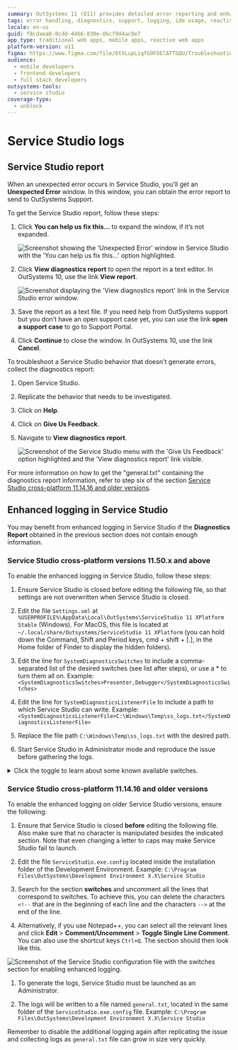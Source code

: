 ```yaml
---
summary: OutSystems 11 (O11) provides detailed error reporting and enhanced logging capabilities in Service Studio to assist in troubleshooting and support.
tags: error handling, diagnostics, support, logging, ide usage, reactive web apps
locale: en-us
guid: f8cdaea8-0cdd-4466-830e-8bcf9d4ac8e7
app_type: traditional web apps, mobile apps, reactive web apps
platform-version: o11
figma: https://www.figma.com/file/6tXLupLiqfG9FOElATTGQU/Troubleshooting?node-id=3327:534
audience:
  - mobile developers
  - frontend developers
  - full stack developers
outsystems-tools:
  - service studio
coverage-type:
  - unblock
---
```


# Service Studio logs

## Service Studio report

When an unexpected error occurs in Service Studio, you'll get an **Unexpected Error** window. In this window, you can obtain the error report to send to OutSystems Support.

To get the Service Studio report, follow these steps:

1. Click **You can help us fix this…** to expand the window, if it’s not expanded.

     ![Screenshot showing the 'Unexpected Error' window in Service Studio with the 'You can help us fix this...' option highlighted.](images/get-logs-1.png "Expanding the Unexpected Error window in Service Studio")

1. Click **View diagnostics report** to open the report in a text editor. In OutSystems 10, use the link **View report**.

     ![Screenshot displaying the 'View diagnostics report' link in the Service Studio error window.](images/get-logs-2.png "Viewing the diagnostics report in Service Studio")

1. Save the report as a text file. If you need help from OutSystems support but you don’t have an open support case yet, you can use the link **open a support case** to go to Support Portal.

1. Click **Continue** to close the window. In OutSystems 10, use the link **Cancel**.

To troubleshoot a Service Studio behavior that doesn't generate errors, collect the diagnostics report:

1. Open Service Studio.
1. Replicate the behavior that needs to be investigated.
1. Click on **Help**.
1. Click on **Give Us Feedback**.
1. Navigate to **View diagnostics report**.

    ![Screenshot of the Service Studio menu with the 'Give Us Feedback' option highlighted and the 'View diagnostics report' link visible.](images/view-diagnostics-report.png "Navigating to Service Studio Diagnostics Report")

For more information on how to get the "general.txt" containing the diagnostics report information, refer to step six of the section [Service Studio cross-platform 11.14.16 and older versions](#service-studio-cross-platform-111416-and-older-versions).

## Enhanced logging in Service Studio

You may benefit from enhanced logging in Service Studio if the **Diagnostics Report** obtained in the previous section does not contain enough information.

### Service Studio cross-platform versions 11.50.x and above

To enable the enhanced logging in Service Studio, follow these steps:

1. Ensure Service Studio is closed before editing the following file, so that settings are not overwritten when Service Studio is closed.

1. Edit the file `Settings.xml` at `%USERPROFILE%\AppData\Local\OutSystems\ServiceStudio 11 XPlatform Stable` (Windows). For MacOS, this file is located at `~/.local/share/Outsystems/ServiceStudio 11 XPlatform` (you can hold down the Command, Shift and Period keys, cmd + shift + [.], in the Home folder of Finder to display the hidden folders).

1. Edit the line for `SystemDiagnosticsSwitches` to include a comma-separated list of the desired switches (see list after steps), or use a * to turn them all on.
Example: `<SystemDiagnosticsSwitches>Presenter,Debugger</SystemDiagnosticsSwitches>`

1. Edit the line for `SystemDiagnosticsListenerFile` to include a path to which Service Studio can write.
Example: `<SystemDiagnosticsListenerFile>C:\Windows\Temp\ss_logs.txt</SystemDiagnosticsListenerFile>`

1. Replace the file path `C:\Windows\Temp\ss_logs.txt` with the desired path.

1. Start Service Studio in Administrator mode and reproduce the issue before gathering the logs.

<details>
<summary> Click the toggle to learn about some known available switches.

</summary>

* Commands
* CssParser
* DataSetEditorPresenter
* Debugger
* DebuggerEventsThread
* DebuggerPayloadExtensions
* DebuggerPayloadToXmlExtensions
* DebuggerService
* Deserializer
* Exceptions
* Hash
* IdentityServiceAuthentication
* IdentityServiceAuthenticationCommandLine
* InstantiateScreen
* IntelliWarp
* Loader
* MemoryWatcher
* Merge
* Presenter
* ReferenceManager
* RemoveUnusedElements
* ReplaceData
* Saver
* Serializer
* SignatureManager
* SoapConsume
* StylesEditorPresenter
* Telemetry
* TelemetrySwitch
* UIEditorPerformance
* Undo

</details>

### Service Studio cross-platform 11.14.16 and older versions

To enable the enhanced logging on older Service Studio versions, ensure the following:

1. Ensure that Service Studio is closed **before** editing the following file. Also make sure that no character is manipulated besides the indicated section. Note that even changing a letter to caps may make Service Studio fail to launch.

1. Edit the file `ServiceStudio.exe.config` located inside the installation folder of the Development Environment.
Example: `C:\Program Files\OutSystems\Development Environment X.X\Service Studio`

1. Search for the section **switches** and uncomment all the lines that correspond to switches. To achieve this, you can delete the characters `<!--` that are in the beginning of each line and the characters `-->` at the end of the line.

1. Alternatively, if you use Notepad++, you can select all the relevant lines and click **Edit** >  **Comment/Uncomment** > **Toggle Single Line Comment**. You can also use the shortcut keys `Ctrl+Q`.
The section should then look like this.

![Screenshot of the Service Studio configuration file with the switches section for enabling enhanced logging.](images/service-studio-logs-ss.png "Service Studio Config File for Enhanced Logging")

1. To generate the logs, Service Studio must be launched as an Administrator.

1. The logs will be written to a file named `general.txt`, located in the same folder of the `ServiceStudio.exe.config` file. 
Example: `C:\Program Files\OutSystems\Development Environment X.X\Service Studio`

<div class="info" markdown="1">

Remember to disable the additional logging again after replicating the issue and collecting logs as `general.txt` file can grow in size very quickly.

</div>
